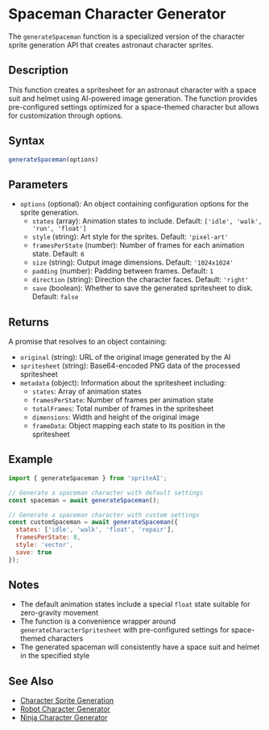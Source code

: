 # Spaceman Character Generator

The `generateSpaceman` function is a specialized version of the character sprite generation API that creates astronaut character sprites.

## Description

This function creates a spritesheet for an astronaut character with a space suit and helmet using AI-powered image generation. The function provides pre-configured settings optimized for a space-themed character but allows for customization through options.

## Syntax

```javascript
generateSpaceman(options)
```

## Parameters

- `options` (optional): An object containing configuration options for the sprite generation.
  - `states` (array): Animation states to include. Default: `['idle', 'walk', 'run', 'float']`
  - `style` (string): Art style for the sprites. Default: `'pixel-art'`
  - `framesPerState` (number): Number of frames for each animation state. Default: `6`
  - `size` (string): Output image dimensions. Default: `'1024x1024'`
  - `padding` (number): Padding between frames. Default: `1`
  - `direction` (string): Direction the character faces. Default: `'right'`
  - `save` (boolean): Whether to save the generated spritesheet to disk. Default: `false`

## Returns

A promise that resolves to an object containing:
- `original` (string): URL of the original image generated by the AI
- `spritesheet` (string): Base64-encoded PNG data of the processed spritesheet
- `metadata` (object): Information about the spritesheet including:
  - `states`: Array of animation states
  - `framesPerState`: Number of frames per animation state
  - `totalFrames`: Total number of frames in the spritesheet
  - `dimensions`: Width and height of the original image
  - `frameData`: Object mapping each state to its position in the spritesheet

## Example

```javascript
import { generateSpaceman } from 'spriteAI';

// Generate a spaceman character with default settings
const spaceman = await generateSpaceman();

// Generate a spaceman character with custom settings
const customSpaceman = await generateSpaceman({
  states: ['idle', 'walk', 'float', 'repair'],
  framesPerState: 8,
  style: 'vector',
  save: true
});
```

## Notes

- The default animation states include a special `float` state suitable for zero-gravity movement
- The function is a convenience wrapper around `generateCharacterSpritesheet` with pre-configured settings for space-themed characters
- The generated spaceman will consistently have a space suit and helmet in the specified style

## See Also

- [Character Sprite Generation](./generateCharacterSpritesheet.md)
- [Robot Character Generator](./generateRobot.md)
- [Ninja Character Generator](./generateNinja.md)